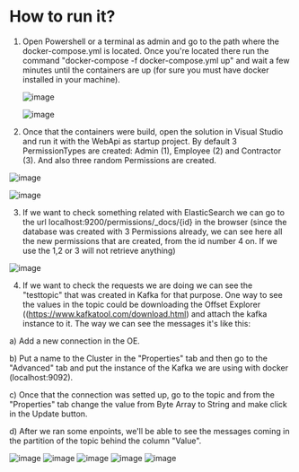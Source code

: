 # How to run it?

1) Open Powershell or a terminal as admin and go to the path where the docker-compose.yml is located. Once you're located there run the command "docker-compose -f docker-compose.yml up" and wait a few minutes until the containers are up (for sure you must have docker installed in your machine).

   ![image](https://github.com/alejandronpereira/N5Challenge/assets/6674605/6702e393-a0da-4b4c-9568-3d2ff26d9bfe)

   ![image](https://github.com/alejandronpereira/N5Challenge/assets/6674605/3326a019-28f6-4115-b15c-0918a24df932)



2) Once that the containers were build, open the solution in Visual Studio and run it with the WebApi as startup project. By default 3 PermissionTypes are created: Admin (1), Employee (2) and Contractor (3). And also three random Permissions are created.

 ![image](https://github.com/alejandronpereira/N5Challenge/assets/6674605/d1eff5e2-93fa-4a74-8d07-fe0768941216)

 ![image](https://github.com/alejandronpereira/N5Challenge/assets/6674605/ec64ecb5-548e-48f4-8f4d-ed3002a55d58)
 


3) If we want to check something related with ElasticSearch we can go to the url localhost:9200/permissions/_docs/{id} in the browser (since the database was created with 3 Permissions already, we can see here all the new permissions that are created, from the id number 4 on. If we use the 1,2 or 3 will not retrieve anything)

![image](https://github.com/alejandronpereira/N5Challenge/assets/6674605/67f4fc6b-394b-4c15-818f-d4345c583b61)



4) If we want to check the requests we are doing we can see the "testtopic" that was created in Kafka for that purpose. One way to see the values in the topic could be downloading the Offset Explorer ((https://www.kafkatool.com/download.html) and attach the kafka instance to it. The way we can see the messages it's like this:
   
  a) Add a new connection in the OE.

  b) Put a name to the Cluster in the "Properties" tab and then go to the "Advanced" tab and put the instance of the Kafka we are using with docker (localhost:9092).
  
  c) Once that the connection was setted up, go to the topic and from the "Properties" tab change the value from Byte Array to String and make click in the Update button.
  
  d) After we ran some enpoints, we'll be able to see the messages coming in the partition of the topic behind the column "Value".

![image](https://github.com/alejandronpereira/N5Challenge/assets/6674605/15d47aba-8494-4e99-9c2f-add85d932f2c)
![image](https://github.com/alejandronpereira/N5Challenge/assets/6674605/833a689a-8464-4f35-861b-c1fa6c4d1090)
![image](https://github.com/alejandronpereira/N5Challenge/assets/6674605/da43586f-0856-4654-995c-b2733adc197e)
![image](https://github.com/alejandronpereira/N5Challenge/assets/6674605/af2cb5ae-7f62-414c-9d50-6b86bb85a3e2)
![image](https://github.com/alejandronpereira/N5Challenge/assets/6674605/ed78b512-a8a7-4f1e-bb9e-88e0698877bb)





